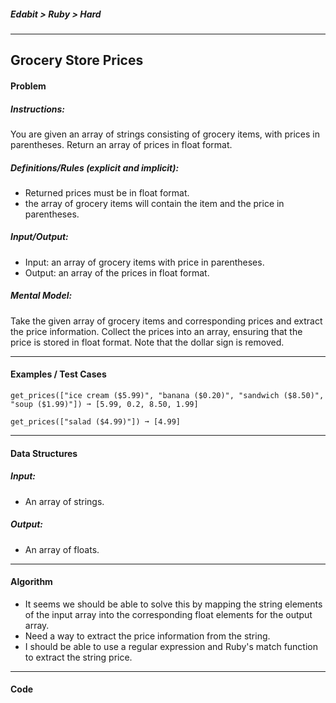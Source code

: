 ##### Edabit > Ruby > Hard

---

## Grocery Store Prices

#### Problem

##### Instructions:

You are given an array of strings consisting of grocery items, with prices in parentheses. Return an array of prices in float format.

##### Definitions/Rules (explicit and implicit):

* Returned prices must be in float format.
* the array of grocery items will contain the item and the price in parentheses.

##### Input/Output:

* Input: an array of grocery items with price in parentheses.
* Output: an array of the prices in float format.

##### Mental Model:

Take the given array of grocery items and corresponding prices and extract the price information. Collect the prices into an array, ensuring that the price is stored in float format. Note that the dollar sign is removed.

---

#### Examples / Test Cases

```
get_prices(["ice cream ($5.99)", "banana ($0.20)", "sandwich ($8.50)", "soup ($1.99)"]) ➞ [5.99, 0.2, 8.50, 1.99]

get_prices(["salad ($4.99)"]) ➞ [4.99]
```

---

#### Data Structures

##### Input:

* An array of strings.

##### Output:

* An array of floats.

---

#### Algorithm

* It seems we should be able to solve this by mapping the string elements of the input array into the corresponding float elements for the output array.
* Need a way to extract the price information from the string.
* I should be able to use a regular expression and Ruby's match function to extract the string price.

---

#### Code